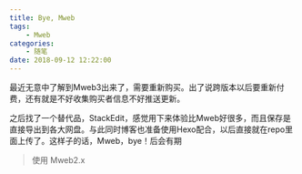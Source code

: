 ```yaml
---
title: Bye, Mweb
tags: 
    - Mweb
categories:
    - 随笔
date: 2018-09-12 12:22:00
---
```


最近无意中了解到Mweb3出来了，需要重新购买。出了说跨版本以后要重新付费，还有就是不好收集购买者信息不好推送更新。

之后找了一个替代品，StackEdit，感觉用下来体验比Mweb好很多，而且保存是直接导出到各大网盘。与此同时博客也准备使用Hexo配合，以后直接就在repo里面上传了。这样子的话，Mweb，bye！后会有期

> 使用 Mweb2.x

